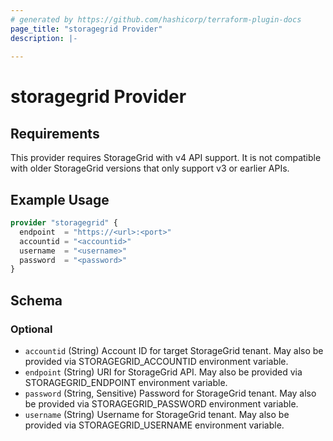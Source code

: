 ```yaml
---
# generated by https://github.com/hashicorp/terraform-plugin-docs
page_title: "storagegrid Provider"
description: |-
  
---
```


# storagegrid Provider

## Requirements

This provider requires StorageGrid with v4 API support. It is not compatible with older StorageGrid versions that only support v3 or earlier APIs.



## Example Usage

```terraform
provider "storagegrid" {
  endpoint  = "https://<url>:<port>"
  accountid = "<accountid>"
  username  = "<username>"
  password  = "<password>"
}
```

<!-- schema generated by tfplugindocs -->
## Schema

### Optional

- `accountid` (String) Account ID for target StorageGrid tenant. May also be provided via STORAGEGRID_ACCOUNTID environment variable.
- `endpoint` (String) URI for StorageGrid API. May also be provided via STORAGEGRID_ENDPOINT environment variable.
- `password` (String, Sensitive) Password for StorageGrid tenant. May also be provided via STORAGEGRID_PASSWORD environment variable.
- `username` (String) Username for StorageGrid tenant. May also be provided via STORAGEGRID_USERNAME environment variable.
